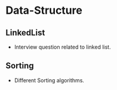 # Data-Structure

## LinkedList
- Interview question related to linked list.

## Sorting 
- Different Sorting algorithms.
